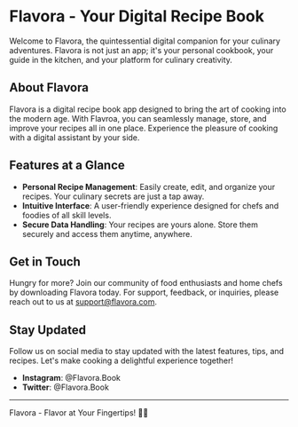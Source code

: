 # Flavora - Your Digital Recipe Book

Welcome to Flavora, the quintessential digital companion for your culinary adventures. Flavora is not just an app; it's your personal cookbook, your guide in the kitchen, and your platform for culinary creativity. 

## About Flavora

Flavora is a digital recipe book app designed to bring the art of cooking into the modern age. With Flavroa, you can seamlessly manage, store, and improve your recipes all in one place. Experience the pleasure of cooking with a digital assistant by your side.

## Features at a Glance

- **Personal Recipe Management**: Easily create, edit, and organize your recipes. Your culinary secrets are just a tap away.
- **Intuitive Interface**: A user-friendly experience designed for chefs and foodies of all skill levels.
- **Secure Data Handling**: Your recipes are yours alone. Store them securely and access them anytime, anywhere.

## Get in Touch

Hungry for more? Join our community of food enthusiasts and home chefs by downloading Flavora today. For support, feedback, or inquiries, please reach out to us at [support@flavora.com](mailto:support@flavora.com).

## Stay Updated

Follow us on social media to stay updated with the latest features, tips, and recipes. Let's make cooking a delightful experience together!

- **Instagram**: @Flavora.Book
- **Twitter**: @Flavora.Book


---

Flavora - Flavor at Your Fingertips! 🍲✨
